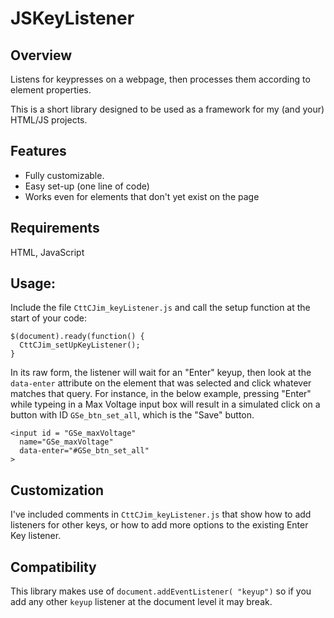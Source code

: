 # JSKeyListener

## Overview
Listens for keypresses on a webpage, then processes them according to element properties.

This is a short library designed to be used as a framework for my (and your) HTML/JS projects.

## Features
- Fully customizable.
- Easy set-up (one line of code)
- Works even for elements that don't yet exist on the page

## Requirements 
HTML, JavaScript

## Usage:
Include the file `CttCJim_keyListener.js` and call the setup function at the start of your code:
```
$(document).ready(function() {
  CttCJim_setUpKeyListener();
}
```

In its raw form, the listener will wait for an "Enter" keyup, then look at the `data-enter` attribute on the element that was selected and click whatever matches that query. For instance, in the below example, pressing "Enter" while typeing in a Max Voltage input box will result in a simulated click on a button with ID `GSe_btn_set_all`, which is the "Save" button.
```
<input id = "GSe_maxVoltage"
  name="GSe_maxVoltage"
  data-enter="#GSe_btn_set_all"
>
```

## Customization
I've included comments in `CttCJim_keyListener.js` that show how to add listeners for other keys, or how to add more options to the existing Enter Key listener.

## Compatibility
This library makes use of `document.addEventListener( "keyup")` so if you add any other `keyup` listener at the document level it may break.

